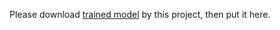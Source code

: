 Please download [trained model](https://github.com/DetectionTeamUCAS/Models/tree/master/RRPN_Faster-RCNN_Tensorflow) by this project, then put it here.